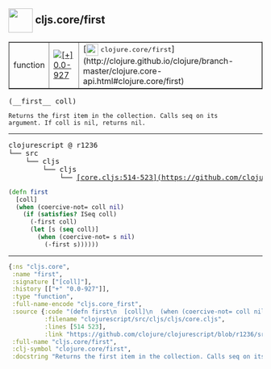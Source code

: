## <img width="48px" valign="middle" src="http://i.imgur.com/Hi20huC.png"> cljs.core/first

 <table border="1">
<tr>
<td>function</td>
<td><a href="https://github.com/cljsinfo/api-refs/tree/0.0-927"><img valign="middle" alt="[+] 0.0-927" src="https://img.shields.io/badge/+-0.0--927-lightgrey.svg"></a> </td>
<td>
[<img height="24px" valign="middle" src="http://i.imgur.com/1GjPKvB.png"> <samp>clojure.core/first</samp>](http://clojure.github.io/clojure/branch-master/clojure.core-api.html#clojure.core/first)
</td>
</tr>
</table>

 <samp>
(__first__ coll)<br>
</samp>

```
Returns the first item in the collection. Calls seq on its
argument. If coll is nil, returns nil.
```

---

 <pre>
clojurescript @ r1236
└── src
    └── cljs
        └── cljs
            └── <ins>[core.cljs:514-523](https://github.com/clojure/clojurescript/blob/r1236/src/cljs/cljs/core.cljs#L514-L523)</ins>
</pre>

```clj
(defn first
  [coll]
  (when (coercive-not= coll nil)
    (if (satisfies? ISeq coll)
      (-first coll)
      (let [s (seq coll)]
        (when (coercive-not= s nil)
          (-first s))))))
```


---

```clj
{:ns "cljs.core",
 :name "first",
 :signature ["[coll]"],
 :history [["+" "0.0-927"]],
 :type "function",
 :full-name-encode "cljs.core_first",
 :source {:code "(defn first\n  [coll]\n  (when (coercive-not= coll nil)\n    (if (satisfies? ISeq coll)\n      (-first coll)\n      (let [s (seq coll)]\n        (when (coercive-not= s nil)\n          (-first s))))))",
          :filename "clojurescript/src/cljs/cljs/core.cljs",
          :lines [514 523],
          :link "https://github.com/clojure/clojurescript/blob/r1236/src/cljs/cljs/core.cljs#L514-L523"},
 :full-name "cljs.core/first",
 :clj-symbol "clojure.core/first",
 :docstring "Returns the first item in the collection. Calls seq on its\nargument. If coll is nil, returns nil."}

```
